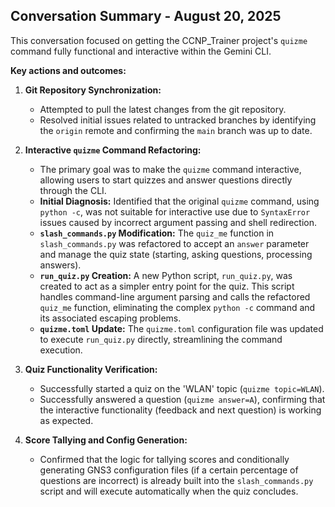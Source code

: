 ## Conversation Summary - August 20, 2025

This conversation focused on getting the CCNP_Trainer project's `quizme` command fully functional and interactive within the Gemini CLI.

**Key actions and outcomes:**

1.  **Git Repository Synchronization:**
    *   Attempted to pull the latest changes from the git repository.
    *   Resolved initial issues related to untracked branches by identifying the `origin` remote and confirming the `main` branch was up to date.

2.  **Interactive `quizme` Command Refactoring:**
    *   The primary goal was to make the `quizme` command interactive, allowing users to start quizzes and answer questions directly through the CLI.
    *   **Initial Diagnosis:** Identified that the original `quizme` command, using `python -c`, was not suitable for interactive use due to `SyntaxError` issues caused by incorrect argument passing and shell redirection.
    *   **`slash_commands.py` Modification:** The `quiz_me` function in `slash_commands.py` was refactored to accept an `answer` parameter and manage the quiz state (starting, asking questions, processing answers).
    *   **`run_quiz.py` Creation:** A new Python script, `run_quiz.py`, was created to act as a simpler entry point for the quiz. This script handles command-line argument parsing and calls the refactored `quiz_me` function, eliminating the complex `python -c` command and its associated escaping problems.
    *   **`quizme.toml` Update:** The `quizme.toml` configuration file was updated to execute `run_quiz.py` directly, streamlining the command execution.

3.  **Quiz Functionality Verification:**
    *   Successfully started a quiz on the 'WLAN' topic (`quizme topic=WLAN`).
    *   Successfully answered a question (`quizme answer=A`), confirming that the interactive functionality (feedback and next question) is working as expected.

4.  **Score Tallying and Config Generation:**
    *   Confirmed that the logic for tallying scores and conditionally generating GNS3 configuration files (if a certain percentage of questions are incorrect) is already built into the `slash_commands.py` script and will execute automatically when the quiz concludes.
